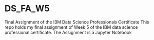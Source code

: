 # DS_FA_W5
Final Assignment of the IBM Data Science Professionals Certificate
This repo holds my final assignment of Week 5 of the IBM data science professional certificate. The Assignment is a Jupyter Notebook
